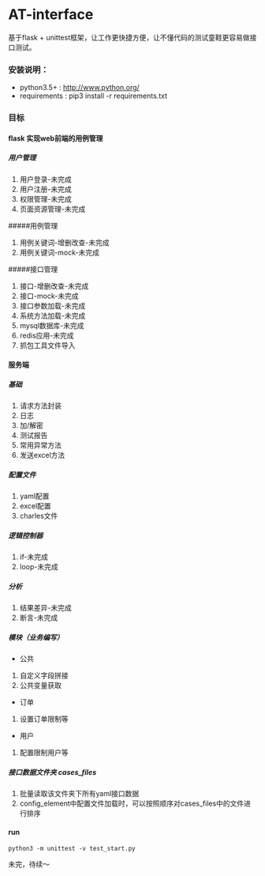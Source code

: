 # AT-interface
基于flask + unittest框架，让工作更快捷方便，让不懂代码的测试童鞋更容易做接口测试。

### 安装说明：
* python3.5+ : http://www.python.org/
* requirements : pip3 install -r requirements.txt

### 目标
#### flask 实现web前端的用例管理
##### 用户管理
1. 用户登录-未完成
2. 用户注册-未完成
3. 权限管理-未完成
4. 页面资源管理-未完成

#####用例管理
1. 用例关键词-增删改查-未完成
2. 用例关键词-mock-未完成

#####接口管理
1. 接口-增删改查-未完成
2. 接口-mock-未完成
3. 接口参数加载-未完成
4. 系统方法加载-未完成
5. mysql数据库-未完成
6. redis应用-未完成
7. 抓包工具文件导入

#### 服务端
##### 基础
1. 请求方法封装
2. 日志
3. 加/解密
4. 测试报告
5. 常用异常方法
6. 发送excel方法

##### 配置文件
1. yaml配置
2. excel配置
3. charles文件

##### 逻辑控制器
1. if-未完成
2. loop-未完成

##### 分析
1. 结果差异-未完成
2. 断言-未完成

##### 模块（业务编写）
* 公共

1. 自定义字段拼接
2. 公共变量获取

* 订单
1. 设置订单限制等

* 用户
1. 配置限制用户等

##### 接口数据文件夹 cases_files
1. 批量读取该文件夹下所有yaml接口数据
2. config_element中配置文件加载时，可以按照顺序对cases_files中的文件进行排序

#### run
```
python3 -m unittest -v test_start.py
```



未完，待续～
